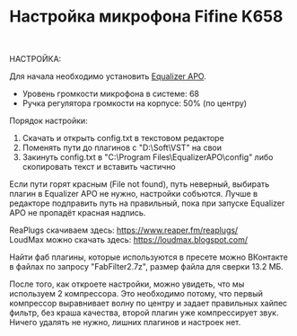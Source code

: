 # Настройка микрофона Fifine K658

<br>

НАСТРОЙКА:

Для начала необходимо установить <a href="https://sourceforge.net/projects/equalizerapo/files/1.3/EqualizerAPO64-1.3.exe/download">Equalizer APO</a>.

* Уровень громкости микрофона в системе: 68<br>
* Ручка регулятора громкости на корпусе: 50% (по центру)<br>

Порядок настройки:

1. Скачать и открыть config.txt в текстовом редакторе<br>
2. Поменять пути до плагинов с "D:\Soft\VST\" на свои<br>
3. Закинуть config.txt в "C:\Program Files\EqualizerAPO\config" либо скопировать текст и вставить частично<br>

Если пути горят красным (File not found), путь неверный, выбирать плагин в Equalizer APO не нужно, настройки собъются. Лучше в редакторе подправить путь на правильный, пока при запуске Equalizer APO не пропадёт красная надпись.<br>

ReaPlugs скачиваем здесь: https://www.reaper.fm/reaplugs/<br>
LoudMax можно скачать здесь: https://loudmax.blogspot.com/<br>

Найти фаб плагины, которые используются в пресете можно ВКонтакте в файлах по запросу "FabFilter2.7z", размер файла для сверки 13.2 МБ.

После того, как откроете настройки, можно увидеть, что мы используем 2 компрессора. Это необходимо потому, что первый компрессор выравнивает волну по центру и задает правильных хайпес фильтр, без краша качества, второй плагин уже компрессирует звук. Ничего удалять не нужно, лишних плагинов и настроек нет.
